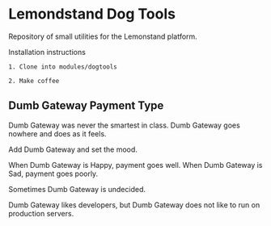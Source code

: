 # Lemondstand Dog Tools

Repository of small utilities for the Lemonstand platform.

Installation instructions

	1. Clone into modules/dogtools
	
	2. Make coffee


## Dumb Gateway Payment Type

Dumb Gateway was never the smartest in class. Dumb Gateway goes nowhere and does as it feels.

Add Dumb Gateway and set the mood. 

When Dumb Gateway is Happy, payment goes well. When Dumb Gateway is Sad, payment goes poorly.

Sometimes Dumb Gateway is undecided.

Dumb Gateway likes developers, but Dumb Gateway does not like to run on production servers.
